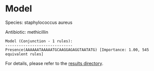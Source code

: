 
# Model

Species: staphylococcus aureus

Antibiotic: methicillin

```
Model (Conjunction - 1 rules):
------------------------------
Presence(AAAAAATAAAAATGCAAGGAGAGGTAATATG) [Importance: 1.00, 545 equivalent rules]

```

For details, please refer to the [results directory](../../../../../results/scm_b/staphylococcus%20aureus/methicillin/repeat_9/).

